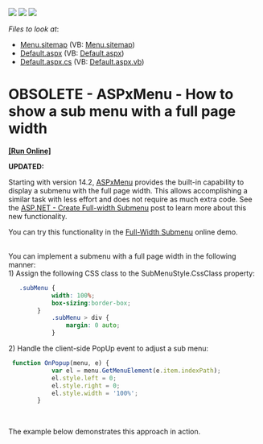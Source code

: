 <!-- default badges list -->
![](https://img.shields.io/endpoint?url=https://codecentral.devexpress.com/api/v1/VersionRange/134060198/13.2.10%2B)
[![](https://img.shields.io/badge/Open_in_DevExpress_Support_Center-FF7200?style=flat-square&logo=DevExpress&logoColor=white)](https://supportcenter.devexpress.com/ticket/details/T124111)
[![](https://img.shields.io/badge/📖_How_to_use_DevExpress_Examples-e9f6fc?style=flat-square)](https://docs.devexpress.com/GeneralInformation/403183)
<!-- default badges end -->
<!-- default file list -->
*Files to look at*:

* [Menu.sitemap](./CS/App_Data/Menu.sitemap) (VB: [Menu.sitemap](./VB/App_Data/Menu.sitemap))
* [Default.aspx](./CS/Default.aspx) (VB: [Default.aspx](./VB/Default.aspx))
* [Default.aspx.cs](./CS/Default.aspx.cs) (VB: [Default.aspx.vb](./VB/Default.aspx.vb))
<!-- default file list end -->
# OBSOLETE - ASPxMenu - How to show a sub menu with a full page width
<!-- run online -->
**[[Run Online]](https://codecentral.devexpress.com/t124111)**
<!-- run online end -->


<p><strong>UPDATED:</strong></p>
<p>Starting with version 14.2, <a href="https://documentation.devexpress.com/#AspNet/clsDevExpressWebASPxMenutopic">ASPxMenu</a> provides the built-in capability to display a submenu with the full page width. This allows accomplishing a similar task with less effort and does not require as much extra code. See the <a href="https://community.devexpress.com/blogs/aspnet/archive/2015/01/07/asp-net-create-full-width-submenu-like-devexpress-com-v14-2.aspx">ASP.NET - Create Full-width Submenu</a> post to learn more about this new functionality.</p>
<p>You can try this functionality in the <a href="http://demos.devexpress.com/ASPxNavigationAndLayoutDemos/Menu/FullWidthSubMenu.aspx">Full-Width Submenu</a> online demo.<br /><br /></p>
You can implement a submenu with a full page width in the following manner:<br />1) Assign the following CSS class to the SubMenuStyle.CssClass property: <br />


```css
   .subMenu {
            width: 100%;
            box-sizing:border-box; 
        }
            .subMenu > div {
                margin: 0 auto;
            }
```


<p>2) Handle the client-side PopUp event to adjust a sub menu:</p>


```js
 function OnPopup(menu, e) {
            var el = menu.GetMenuElement(e.item.indexPath);
            el.style.left = 0;
            el.style.right = 0;
            el.style.width = '100%';
        } 
```


<br />
<p>The example below demonstrates this approach in action.</p>

<br/>


